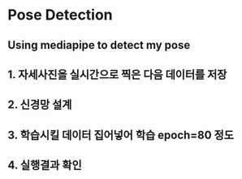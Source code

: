 # Pose Detection
## Using mediapipe to detect my pose
## 1. 자세사진을 실시간으로 찍은 다음 데이터를 저장

## 2. 신경망 설계

## 3. 학습시킬 데이터 집어넣어 학습 epoch=80 정도

## 4. 실행결과 확인
